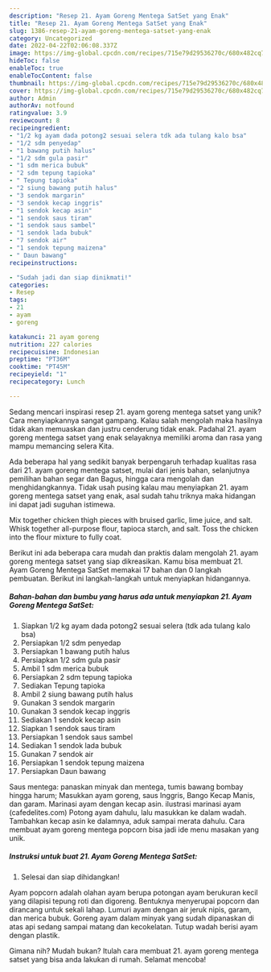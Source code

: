 ```yaml
---
description: "Resep 21. Ayam Goreng Mentega SatSet yang Enak"
title: "Resep 21. Ayam Goreng Mentega SatSet yang Enak"
slug: 1386-resep-21-ayam-goreng-mentega-satset-yang-enak
category: Uncategorized
date: 2022-04-22T02:06:08.337Z
image: https://img-global.cpcdn.com/recipes/715e79d29536270c/680x482cq70/21-ayam-goreng-mentega-satset-foto-resep-utama.jpg
hideToc: false
enableToc: true
enableTocContent: false
thumbnail: https://img-global.cpcdn.com/recipes/715e79d29536270c/680x482cq70/21-ayam-goreng-mentega-satset-foto-resep-utama.jpg
cover: https://img-global.cpcdn.com/recipes/715e79d29536270c/680x482cq70/21-ayam-goreng-mentega-satset-foto-resep-utama.jpg
author: Admin
authorAv: notfound
ratingvalue: 3.9
reviewcount: 8
recipeingredient:
- "1/2 kg ayam dada potong2 sesuai selera tdk ada tulang kalo bsa"
- "1/2 sdm penyedap"
- "1 bawang putih halus"
- "1/2 sdm gula pasir"
- "1 sdm merica bubuk"
- "2 sdm tepung tapioka"
- " Tepung tapioka"
- "2 siung bawang putih halus"
- "3 sendok margarin"
- "3 sendok kecap inggris"
- "1 sendok kecap asin"
- "1 sendok saus tiram"
- "1 sendok saus sambel"
- "1 sendok lada bubuk"
- "7 sendok air"
- "1 sendok tepung maizena"
- " Daun bawang"
recipeinstructions:

- "Sudah jadi dan siap dinikmati!"
categories:
- Resep
tags:
- 21
- ayam
- goreng

katakunci: 21 ayam goreng 
nutrition: 227 calories
recipecuisine: Indonesian
preptime: "PT36M"
cooktime: "PT45M"
recipeyield: "1"
recipecategory: Lunch

---
```





Sedang mencari inspirasi resep 21. ayam goreng mentega satset yang unik? Cara menyiapkannya sangat gampang. Kalau salah mengolah maka hasilnya tidak akan memuaskan dan justru cenderung tidak enak. Padahal 21. ayam goreng mentega satset yang enak selayaknya memiliki aroma dan rasa yang mampu memancing selera Kita.





Ada beberapa hal yang sedikit banyak berpengaruh terhadap kualitas rasa dari 21. ayam goreng mentega satset, mulai dari jenis bahan, selanjutnya pemilihan bahan segar dan Bagus, hingga cara mengolah dan menghidangkannya. Tidak usah pusing kalau mau menyiapkan 21. ayam goreng mentega satset yang enak,      asal sudah tahu triknya maka hidangan ini dapat jadi suguhan istimewa.














Mix together chicken thigh pieces with bruised garlic, lime juice, and salt. Whisk together all-purpose flour, tapioca starch, and salt. Toss the chicken into the flour mixture to fully coat.






Berikut ini ada beberapa cara mudah dan praktis dalam mengolah 21. ayam goreng mentega satset yang siap dikreasikan. Kamu bisa membuat 21. Ayam Goreng Mentega SatSet memakai 17 bahan dan 0 langkah pembuatan. Berikut ini langkah-langkah untuk menyiapkan hidangannya.

<!--inarticleads1-->

##### Bahan-bahan dan bumbu yang harus ada untuk menyiapkan 21. Ayam Goreng Mentega SatSet:

1. Siapkan 1/2 kg ayam dada potong2 sesuai selera (tdk ada tulang kalo bsa)
1. Persiapkan 1/2 sdm penyedap
1. Persiapkan 1 bawang putih halus
1. Persiapkan 1/2 sdm gula pasir
1. Ambil 1 sdm merica bubuk
1. Persiapkan 2 sdm tepung tapioka
1. Sediakan  Tepung tapioka
1. Ambil 2 siung bawang putih halus
1. Gunakan 3 sendok margarin
1. Gunakan 3 sendok kecap inggris
1. Sediakan 1 sendok kecap asin
1. Siapkan 1 sendok saus tiram
1. Persiapkan 1 sendok saus sambel
1. Sediakan 1 sendok lada bubuk
1. Gunakan 7 sendok air
1. Persiapkan 1 sendok tepung maizena
1. Persiapkan  Daun bawang


Saus mentega: panaskan minyak dan mentega, tumis bawang bombay hingga harum; Masukkan ayam goreng, saus Inggris, Bango Kecap Manis, dan garam. Marinasi ayam dengan kecap asin. ilustrasi marinasi ayam (cafedelites.com) Potong ayam dahulu, lalu masukkan ke dalam wadah. Tambahkan kecap asin ke dalamnya, aduk sampai merata dahulu. Cara membuat ayam goreng mentega popcorn bisa jadi ide menu masakan yang unik. 

<!--inarticleads2-->

##### Instruksi untuk buat 21. Ayam Goreng Mentega SatSet:


1. Selesai dan siap dihidangkan!

Ayam popcorn adalah olahan ayam berupa potongan ayam berukuran kecil yang dilapisi tepung roti dan digoreng. Bentuknya menyerupai popcorn dan dirancang untuk sekali lahap. Lumuri ayam dengan air jeruk nipis, garam, dan merica bubuk. Goreng ayam dalam minyak yang sudah dipanaskan di atas api sedang sampai matang dan kecokelatan. Tutup wadah berisi ayam dengan plastik. 

Gimana nih? Mudah bukan? Itulah cara membuat 21. ayam goreng mentega satset yang bisa anda lakukan di rumah. Selamat mencoba!
